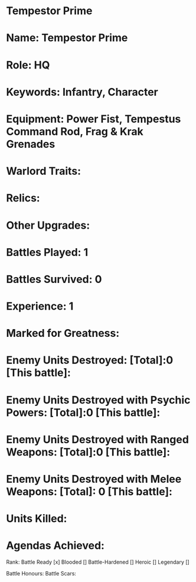 # Tempestor Prime

# Name: Tempestor Prime
# Role: HQ
# Keywords: Infantry, Character
# Equipment: Power Fist, Tempestus Command Rod, Frag & Krak Grenades
# Warlord Traits:
# Relics:
# Other Upgrades:

# Battles Played: 1
# Battles Survived: 0
# Experience: 1
# Marked for Greatness:
# Enemy Units Destroyed: [Total]:0  [This battle]:
# Enemy Units Destroyed with Psychic Powers: [Total]:0  [This battle]:
# Enemy Units Destroyed with Ranged Weapons: [Total]:0  [This battle]:
# Enemy Units Destroyed with Melee Weapons: [Total]: 0 [This battle]:
# Units Killed: 
# Agendas Achieved:

Rank: Battle Ready [x] Blooded [] Battle-Hardened [] Heroic [] Legendary []

Battle Honours: 
Battle Scars: